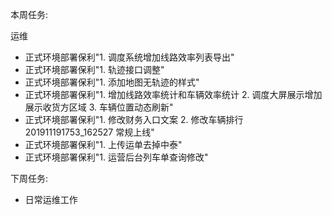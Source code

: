 本周任务:

运维

- 正式环境部署保利"1. 调度系统增加线路效率列表导出"
- 正式环境部署保利"1. 轨迹接口调整"
- 正式环境部署保利"1. 添加地图无轨迹的样式"
- 正式环境部署保利"1. 增加线路效率统计和车辆效率统计 2. 调度大屏展示增加 展示收货方区域 3. 车辆位置动态刷新"
- 正式环境部署保利"1. 修改财务入口文案 2. 修改车辆排行	201911191753_162527	常规上线"
- 正式环境部署保利"1. 上传运单去掉中泰"
- 正式环境部署保利"1. 运营后台列车单查询修改"

下周任务:

- 日常运维工作  